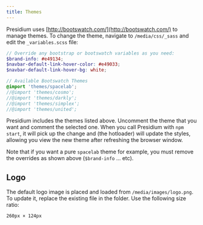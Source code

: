 ```yaml
---
title: Themes
---
```


Presidium uses [http://bootswatch.com/](http://bootswatch.com/) to manage themes. To change the
theme, navigate to `/media/css/_sass` and edit the `_variables.scss` file:

```scss
// Override any bootstrap or bootswatch variables as you need:
$brand-info: #e49134;
$navbar-default-link-hover-color: #e49033;
$navbar-default-link-hover-bg: white;

// Available Bootswatch Themes
@import 'themes/spacelab';
//@import 'themes/cosmo';
//@import 'themes/darkly';
//@import 'themes/simplex';
//@import 'themes/united';
```
Presidium includes the themes listed above. Uncomment the theme that you want and comment the selected one.
When you call Presidium with `npm start`, it will pick up the change and (the hotloader) will update the 
styles, allowing you view the new theme after refreshing the browser window.

Note that if you want a pure `spacelab` theme for example, you must remove the overrides as shown above (`$brand-info` ... etc).

## Logo

The default logo image is placed and loaded from `/media/images/logo.png`.  To update it, replace
the existing file in the folder. Use the following size ratio:

`260px × 124px`
